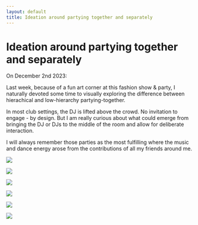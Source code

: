 ```yaml
---
layout: default
title: Ideation around partying together and separately
---
```

# Ideation around partying together and separately 

On December 2nd 2023:

Last week, because of a fun art corner at this fashion show & party, I naturally devoted some time to visually exploring the difference between hierachical and low-hierarchy partying-together. 

In most club settings, the DJ is lifted above the crowd. No invitation to engage - by design. But I am really curious about what could emerge from bringing the DJ or DJs to the middle of the room and allow for deliberate interaction. 

I will always remember those parties as the most fulfilling where the music and dance energy arose from the contributions of all my friends around me. 


![](media/IMG_2739.jpg)

![](media/IMG_2740.jpg)

![](media/IMG_2741.jpg)

![](media/IMG_2742.jpg)

![](media/IMG_2738.jpg)

![](media/IMG_7966.heic)